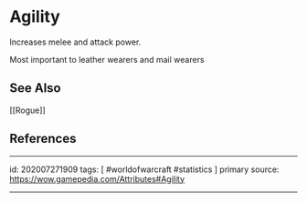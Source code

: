 # Agility
Increases melee and attack power.

Most important to leather wearers and mail wearers 

## See Also
[[Rogue]]

## References

---

id: 202007271909
tags: [ #worldofwarcraft #statistics ]
primary source: https://wow.gamepedia.com/Attributes#Agility

---